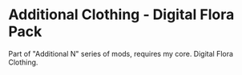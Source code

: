 # Additional Clothing - Digital Flora Pack
Part of "Additional N" series of mods, requires my core. Digital Flora Clothing.
